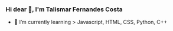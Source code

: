 ### Hi dear 👋, I'm Talismar Fernandes Costa

- 🌱 I’m currently learning > Javascript, HTML, CSS, Python, C++
<br><br>
